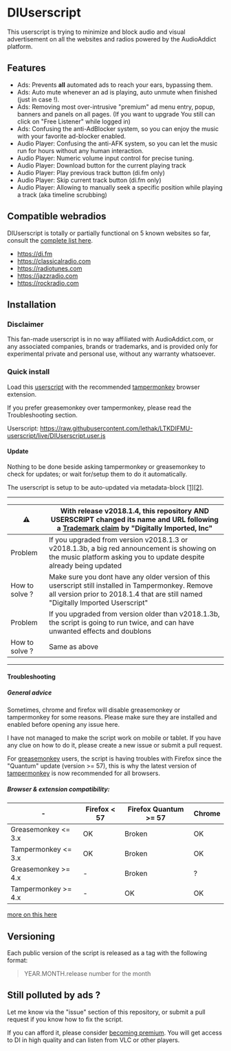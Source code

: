 # DIUserscript

This userscript is trying to minimize and block audio and visual advertisement on all the websites and radios powered by the AudioAddict platform.

## Features

* Ads: Prevents **all** automated ads to reach your ears, bypassing them.
* Ads: Auto mute whenever an ad is playing, auto unmute when finished (just in case !).
* Ads: Removing most over-intrusive "premium" ad menu entry, popup, banners and panels on all pages. (If you want to upgrade You still can click on "Free Listener" while logged in)
* Ads: Confusing the anti-AdBlocker system, so you can enjoy the music with your favorite ad-blocker enabled.
* Audio Player: Confusing the anti-AFK system, so you can let the music run for hours without any human interaction.
* Audio Player: Numeric volume input control for precise tuning.
* Audio Player: Download button for the current playing track
* Audio Player: Play previous track button (di.fm only)
* Audio Player: Skip current track button (di.fm only)
* Audio Player: Allowing to manually seek a specific position while playing a track (aka timeline scrubbing)

## Compatible webradios

DIUserscript is totally or partially functional on 5 known websites so far, consult the [complete list here](https://www.audioaddict.com).

* https://di.fm
* https://classicalradio.com
* https://radiotunes.com
* https://jazzradio.com
* https://rockradio.com

## Installation

### Disclaimer

This fan-made userscript is in no way affiliated with AudioAddict.com, or any associated companies, brands or trademarks, and is provided only for experimental private and personal use, without any warranty whatsoever.

### Quick install
Load this [userscript](https://raw.githubusercontent.com/lethak/LTKDIFMU-userscript/live/DIUserscript.user.js) with the recommended [tampermonkey](https://chrome.google.com/webstore/detail/tampermonkey/dhdgffkkebhmkfjojejmpbldmpobfkfo) browser extension.

If you prefer greasemonkey over tampermonkey, please read the Troubleshooting section.

Userscript: https://raw.githubusercontent.com/lethak/LTKDIFMU-userscript/live/DIUserscript.user.js

#### Update

Nothing to be done beside asking tampermonkey or greasemonkey to check for updates; or wait for/setup them to do it automatically.

The userscript is setup to be auto-updated via metadata-block [[1]](https://wiki.greasespot.net/Metadata_Block)[[2]](https://tampermonkey.net/documentation.php#_updateURL).

- - - 

|:warning:|**With release v2018.1.4, this repository AND USERSCRIPT changed its name and URL following a [Trademark claim](./doc/DigitallyImportedTrademarkClaim.md) by "Digitally Imported, Inc"**|
|---|---|
|Problem|If you upgraded from version v2018.1.3 or v2018.1.3b, a big red announcement is showing on the music platform asking you to update despite already being updated |
|How to solve ?|  Make sure you dont have any older version of this userscript still installed in Tampermonkey. Remove all version prior to 2018.1.4 that are still named "Digitally Imported Userscript" |
|Problem|If you upgraded from version older than v2018.1.3b, the script is going to run twice, and can have unwanted effects and doublons|
|How to solve ?|  Same as above |

- - - 

#### Troubleshooting

##### General advice

Sometimes, chrome and firefox will disable greasemonkey or tampermonkey for some reasons. Please make sure they are installed and enabled before opening any issue here.

I have not managed to make the script work on mobile or tablet. If you have any clue on how to do it, please create a new issue or submit a pull request.

For [greasemonkey](https://addons.mozilla.org/en-gb/firefox/addon/greasemonkey/) users, the script is having troubles with Firefox since the "Quantum" update (version >= 57), this is why the latest version of  [tampermonkey](https://chrome.google.com/webstore/detail/tampermonkey/dhdgffkkebhmkfjojejmpbldmpobfkfo) is now recommended for all browsers.

##### Browser & extension compatibility:

| -  | Firefox < 57 |  Firefox Quantum >= 57 | Chrome |
|---|---|---|---|
| Greasemonkey <= 3.x | OK | Broken | OK |
| Tampermonkey <= 3.x | OK | Broken | OK |
| Greasemonkey >= 4.x | - | Broken | ? |
| Tampermonkey >= 4.x | - | OK | OK |

[more on this here](https://github.com/lethak/digitally_imported_userscript/issues/8)

## Versioning

Each public version of the script is released as a tag with the following format:

> YEAR.MONTH.release number for the month

## Still polluted by ads ?

Let me know via the "issue" section of this repository, or submit a pull request if you know how to fix the script.

If you can afford it, please consider [becoming premium](https://www.di.fm/premium). You will get access to DI in high quality and can listen from VLC or other players.

